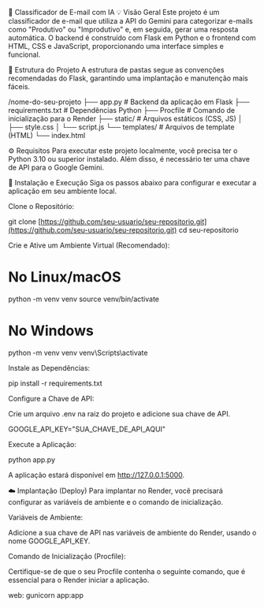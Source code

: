 📧 Classificador de E-mail com IA
💡 Visão Geral
Este projeto é um classificador de e-mail que utiliza a API do Gemini para categorizar e-mails como "Produtivo" ou "Improdutivo" e, em seguida, gerar uma resposta automática. O backend é construído com Flask em Python e o frontend com HTML, CSS e JavaScript, proporcionando uma interface simples e funcional.

📂 Estrutura do Projeto
A estrutura de pastas segue as convenções recomendadas do Flask, garantindo uma implantação e manutenção mais fáceis.

/nome-do-seu-projeto
├── app.py                      # Backend da aplicação em Flask
├── requirements.txt            # Dependências Python
├── Procfile                    # Comando de inicialização para o Render
├── static/                     # Arquivos estáticos (CSS, JS)
│   ├── style.css
│   └── script.js
└── templates/                  # Arquivos de template (HTML)
    └── index.html

⚙️ Requisitos
Para executar este projeto localmente, você precisa ter o Python 3.10 ou superior instalado. Além disso, é necessário ter uma chave de API para o Google Gemini.

🚀 Instalação e Execução
Siga os passos abaixo para configurar e executar a aplicação em seu ambiente local.

Clone o Repositório:

git clone [https://github.com/seu-usuario/seu-repositorio.git](https://github.com/seu-usuario/seu-repositorio.git)
cd seu-repositorio

Crie e Ative um Ambiente Virtual (Recomendado):

# No Linux/macOS
python -m venv venv
source venv/bin/activate

# No Windows
python -m venv venv
venv\Scripts\activate

Instale as Dependências:

pip install -r requirements.txt

Configure a Chave de API:

Crie um arquivo .env na raiz do projeto e adicione sua chave de API.

GOOGLE_API_KEY="SUA_CHAVE_DE_API_AQUI"

Execute a Aplicação:

python app.py

A aplicação estará disponível em http://127.0.0.1:5000.

☁️ Implantação (Deploy)
Para implantar no Render, você precisará configurar as variáveis de ambiente e o comando de inicialização.

Variáveis de Ambiente:

Adicione a sua chave de API nas variáveis de ambiente do Render, usando o nome GOOGLE_API_KEY.

Comando de Inicialização (Procfile):

Certifique-se de que o seu Procfile contenha o seguinte comando, que é essencial para o Render iniciar a aplicação.

web: gunicorn app:app
